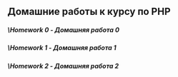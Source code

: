 ## Домашние работы к курсу по PHP
##### \Homework 0 - Домашняя работа 0
##### \Homework 1 - Домашняя работа 1
##### \Homework 2 - Домашняя работа 2
